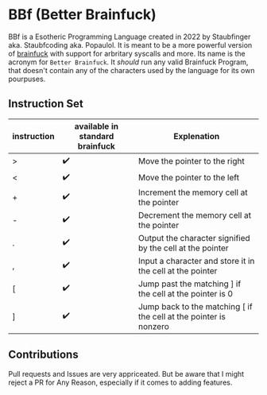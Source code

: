 # BBf (Better Brainfuck)

BBf is a Esotheric Programming Language created in 2022 by Staubfinger aka. Staubfcoding aka. Popaulol.
It is meant to be a more powerful version of [brainfuck](https://esolangs.org/wiki/Brainfuck) with support for arbritary syscalls and more.
Its name is the acronym for `Better Brainfuck`.
It *should* run any valid Brainfuck Program, that doesn't contain any of the characters used by the language for its own pourpuses.

## Instruction Set

| instruction | available in standard brainfuck | Explenation 
|-------------|---------------------------------|-------------
| >           | :heavy_check_mark:              | Move the pointer to the right
| <           | :heavy_check_mark:	            | Move the pointer to the left
| +           | :heavy_check_mark:	            | Increment the memory cell at the pointer
| -           | :heavy_check_mark:	            | Decrement the memory cell at the pointer
| .           | :heavy_check_mark:	            | Output the character signified by the cell at the pointer
| ,           | :heavy_check_mark:	            | Input a character and store it in the cell at the pointer
| [           | :heavy_check_mark:	            | Jump past the matching ] if the cell at the pointer is 0
| ]           | :heavy_check_mark: 	            | Jump back to the matching [ if the cell at the pointer is nonzero

<!-- TODO: Add the new Instructions -->

## Contributions

Pull requests and Issues are very appriceated.
But be aware that I might reject a PR for Any Reason, especially if it comes to adding features.

